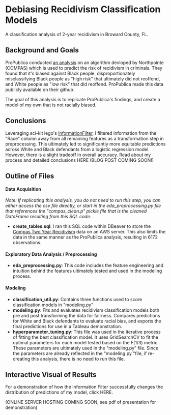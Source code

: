 # Debiasing Recidivism Classification Models
A classification analysis of 2-year recidivism in Broward County, FL. 

## Background and Goals

ProPublica conducted [an analysis](https://www.propublica.org/article/machine-bias-risk-assessments-in-criminal-sentencing) on an algorithm devloped by Northpointe (COMPAS) which is used to predict the risk of recidivism in criminals. They found that it's biased against Black people, disproportionately misclassifying Black people as "high risk" that ultimately did not reoffend, and White people as "low risk" that did reoffend. ProPublica made this data publicly available on their github.

The goal of this analysis is to replicate ProPublica's findings, and create a model of my own that is not racially biased.

## Conclusions 

Leveraging sci-kit lego's [InformationFilter](https://scikit-lego.readthedocs.io/en/latest/fairness.html), I filtered information from the "Race" column away from all remaining features as a transformation step in preprocessing. This ultimately led to significantly more equitable predictions across White and Black defendants from a logistic regression model. However, there is a slight tradeoff in overall accuracy. Read about my process and detailed conclusions HERE (BLOG POST COMING SOON!)

## Outline of Files

#### Data Acquisition

*Note: If replicating this analysis, you do not need to run this step, you can either access the csv file directly, or start in the eda_preprocessing.py file that references the "compas_clean.p" pickle file that is the cleaned DataFrame resulting from this SQL code.*

- **create_tables.sql**: I ran this SQL code within DBeaver to store the [Compas Two Year Recidivism](https://github.com/propublica/compas-analysis/blob/master/compas-scores-two-years.csv) data on an AWS server. This also limits the data in the same manner as the ProPublica analysis, resulting in 6172 observations.

#### Exploratory Data Analysis / Preprocessing

- **eda_preprocessing.py**: This code includes the feature engineering and intuition behind the features ultimately tested and used in the modeling process.

#### Modeling

- **classification_util.py**: Contains three functions used to score classification models in "modeling.py"
- **modeling.py**: Fits and evaluates recidivism classification models both pre and post transforming the data for fairness. Compares predictions for White and Black defendants to evaluate racial bias, and exports the final predictions for use in a Tableau demonstration.
- **hyperparameter_tuning.py**: This file was used in the iterative process of fitting the best classification model. It uses GridSearchCV to fit the optimal parameters for each model tested based on the F(1/3) metric. These parameters are ultimately used in the "modeling.py" file. Since the parameters are already reflected in the "modeling.py "file, if re-creating this analysis, there is no need to run this file.



## Interactive Visual of Results

For a demonstration of how the Information Filter successfully changes the distribution of predictions of my model, click HERE.

(ONLINE SERVER HOSTING COMING SOON, see pdf of presentation for demonstration)